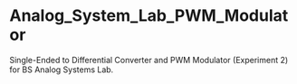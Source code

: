 # Analog_System_Lab_PWM_Modulator
Single-Ended to Differential Converter and PWM Modulator (Experiment 2) for BS Analog Systems Lab.
